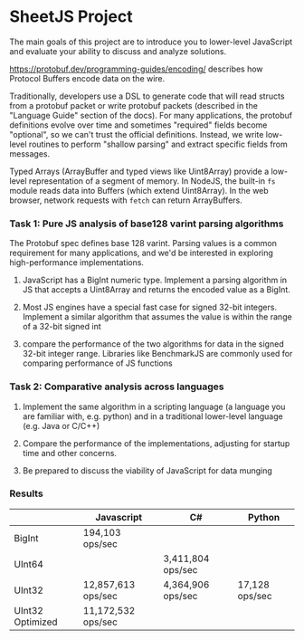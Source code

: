 ﻿# SheetJS Project


The main goals of this project are to introduce you to lower-level JavaScript and evaluate your ability to discuss and analyze solutions.

https://protobuf.dev/programming-guides/encoding/ describes how Protocol Buffers encode data on the wire.

Traditionally, developers use a DSL to generate code that will read structs from a protobuf packet or write protobuf packets (described in the "Language Guide" section of the docs).  For many applications, the protobuf definitions evolve over time and sometimes "required" fields become "optional", so we can't trust the official definitions.  Instead, we write low-level routines to perform "shallow parsing" and extract specific fields from messages.

Typed Arrays (ArrayBuffer and typed views like Uint8Array) provide a low-level representation of a segment of memory.  In NodeJS, the built-in `fs` module reads data into Buffers (which extend Uint8Array).  In the web browser, network requests with `fetch` can return ArrayBuffers.

### Task 1: Pure JS analysis of base128 varint parsing algorithms

The Protobuf spec defines base 128 varint.  Parsing values is a common requirement for many applications, and we'd be interested in exploring high-performance implementations.

1) JavaScript has a BigInt numeric type.  Implement a parsing algorithm in JS that accepts a Uint8Array and returns the encoded value as a BigInt.

2) Most JS engines have a special fast case for signed 32-bit integers.  Implement a similar algorithm that assumes the value is within the range of a 32-bit signed int

3) compare the performance of the two algorithms for data in the signed 32-bit integer range.  Libraries like BenchmarkJS are commonly used for comparing performance of JS functions







### Task 2: Comparative analysis across languages

1) Implement the same algorithm in a scripting language (a language you are familiar with, e.g. python) and in a traditional lower-level language (e.g. Java or C/C++)

2) Compare the performance of the implementations, adjusting for startup time and other concerns.

3) Be prepared to discuss the viability of JavaScript for data munging



### Results

|                  | Javascript         | C#                | Python         |
| ---------------- | ------------------ | ----------------- | -------------- |
| BigInt           | 194,103 ops/sec    |                   |                |
| UInt64           |                    | 3,411,804 ops/sec |                |
| UInt32           | 12,857,613 ops/sec | 4,364,906 ops/sec | 17,128 ops/sec |
| UInt32 Optimized | 11,172,532 ops/sec |                   |                |

